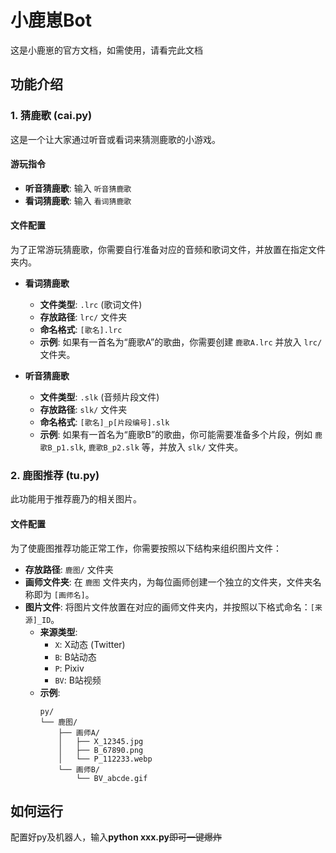 # 小鹿崽Bot

这是小鹿崽的官方文档，如需使用，请看完此文档

## 功能介绍

### 1. 猜鹿歌 (cai.py)

这是一个让大家通过听音或看词来猜测鹿歌的小游戏。

#### 游玩指令

*   **听音猜鹿歌**: 输入 `听音猜鹿歌`
*   **看词猜鹿歌**: 输入 `看词猜鹿歌`

#### 文件配置

为了正常游玩猜鹿歌，你需要自行准备对应的音频和歌词文件，并放置在指定文件夹内。

*   **看词猜鹿歌**
    *   **文件类型**: `.lrc` (歌词文件)
    *   **存放路径**: `lrc/` 文件夹
    *   **命名格式**: `[歌名].lrc`
    *   **示例**: 如果有一首名为“鹿歌A”的歌曲，你需要创建 `鹿歌A.lrc` 并放入 `lrc/` 文件夹。

*   **听音猜鹿歌**
    *   **文件类型**: `.slk` (音频片段文件)
    *   **存放路径**: `slk/` 文件夹
    *   **命名格式**: `[歌名]_p[片段编号].slk`
    *   **示例**: 如果有一首名为“鹿歌B”的歌曲，你可能需要准备多个片段，例如 `鹿歌B_p1.slk`, `鹿歌B_p2.slk` 等，并放入 `slk/` 文件夹。

### 2. 鹿图推荐 (tu.py)

此功能用于推荐鹿乃的相关图片。

#### 文件配置

为了使鹿图推荐功能正常工作，你需要按照以下结构来组织图片文件：

*   **存放路径**: `鹿图/` 文件夹
*   **画师文件夹**: 在 `鹿图` 文件夹内，为每位画师创建一个独立的文件夹，文件夹名称即为 `[画师名]`。
*   **图片文件**: 将图片文件放置在对应的画师文件夹内，并按照以下格式命名：`[来源]_ID`。
    *   **来源类型**:
        *   `X`: X动态 (Twitter)
        *   `B`: B站动态
        *   `P`: Pixiv
        *   `BV`: B站视频
    *   **示例**:
        ```
        py/
        └── 鹿图/
            ├── 画师A/
            │   ├── X_12345.jpg
            │   ├── B_67890.png
            │   └── P_112233.webp
            └── 画师B/
                └── BV_abcde.gif
        ```

## 如何运行

配置好py及机器人，输入**python xxx.py**~~即可一键爆炸~~
